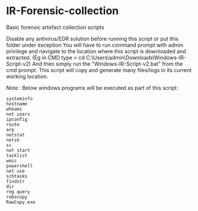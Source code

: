 # IR-Forensic-collection
Basic forensic artefact collection scripts

Disable any antivirus/EDR solution before running this script or put this folder under exception
You will have to run command prompt with admin privilege and navigate to the location where this script is downloaded and extracted. (Eg in CMD type > cd C:\Users\admin\Downloads\Windows-IR-Script-v2)
And then simply run the "Windows-IR-Script-v2.bat" from the cmd prompt.
This script will copy and generate many files/logs in its current working location.

Note :
	Below windows programs will be executed as part of this script:
 
	systeminfo
	hostname
	whoami
	net users
	ipconfig
	route
	arp
	netstat
	netsh
	sc
	net start
	tasklist
	wmic
	powershell
	net use
	schtasks
	findstr
	dir
	reg query
	robocopy
	RawCopy.exe
